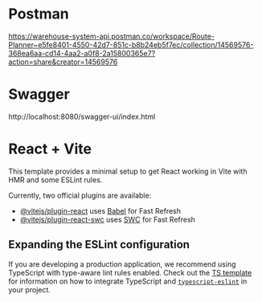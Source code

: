 # Postman
https://warehouse-system-api.postman.co/workspace/Route-Planner~e5fe8401-4550-42d7-851c-b8b24eb5f7ec/collection/14569576-368ea6aa-cd14-4aa2-a0f8-2a15800365e7?action=share&creator=14569576
# Swagger
http://localhost:8080/swagger-ui/index.html
# React + Vite

This template provides a minimal setup to get React working in Vite with HMR and some ESLint rules.

Currently, two official plugins are available:

- [@vitejs/plugin-react](https://github.com/vitejs/vite-plugin-react/blob/main/packages/plugin-react) uses [Babel](https://babeljs.io/) for Fast Refresh
- [@vitejs/plugin-react-swc](https://github.com/vitejs/vite-plugin-react/blob/main/packages/plugin-react-swc) uses [SWC](https://swc.rs/) for Fast Refresh

## Expanding the ESLint configuration

If you are developing a production application, we recommend using TypeScript with type-aware lint rules enabled. Check out the [TS template](https://github.com/vitejs/vite/tree/main/packages/create-vite/template-react-ts) for information on how to integrate TypeScript and [`typescript-eslint`](https://typescript-eslint.io) in your project.
